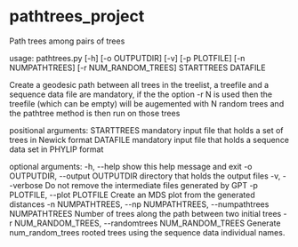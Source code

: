 # pathtrees_project
Path trees among pairs of trees


usage: pathtrees.py [-h] [-o OUTPUTDIR] [-v] [-p PLOTFILE] [-n NUMPATHTREES] [-r NUM_RANDOM_TREES]
                    STARTTREES DATAFILE

Create a geodesic path between all trees in the treelist, a treefile and a sequence data file are
mandatory, if the the option -r N is used then the treefile (which can be empty) will be augemented with N
random trees and the pathtree method is then run on those trees

positional arguments:
  STARTTREES            mandatory input file that holds a set of trees in Newick format
  DATAFILE              mandatory input file that holds a sequence data set in PHYLIP format

optional arguments:
  -h, --help            show this help message and exit
  -o OUTPUTDIR, --output OUTPUTDIR
                        directory that holds the output files
  -v, --verbose         Do not remove the intermediate files generated by GPT
  -p PLOTFILE, --plot PLOTFILE
                        Create an MDS plot from the generated distances
  -n NUMPATHTREES, --np NUMPATHTREES, --numpathtrees NUMPATHTREES
                        Number of trees along the path between two initial trees
  -r NUM_RANDOM_TREES, --randomtrees NUM_RANDOM_TREES
                        Generate num_random_trees rooted trees using the sequence data individual names.
			
